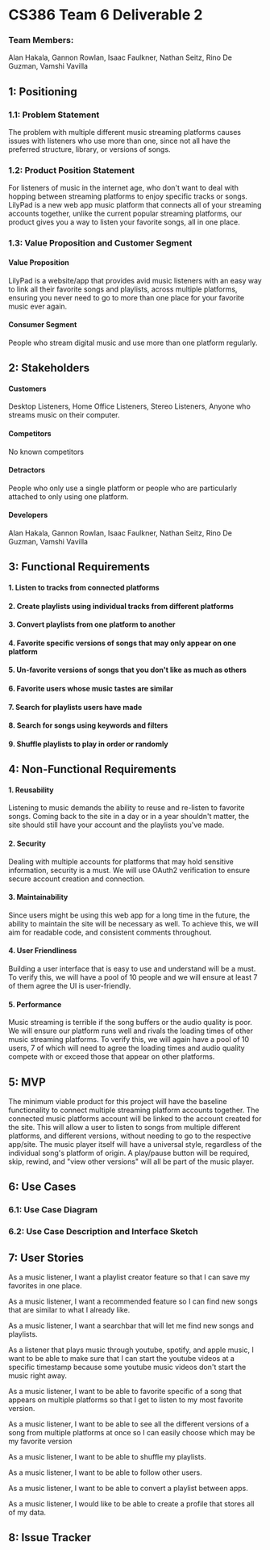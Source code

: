 # CS386 Team 6 Deliverable 2

### Team Members:
Alan Hakala, Gannon Rowlan, Isaac Faulkner, Nathan Seitz, Rino De Guzman, Vamshi Vavilla

## 1: Positioning

### 1.1: Problem Statement

The problem with multiple different music streaming platforms causes issues with listeners who use more than one, since not all have the preferred structure, library, or versions of songs.

### 1.2: Product Position Statement

For listeners of music in the internet age, who don't want to deal with hopping between streaming platforms to enjoy specific tracks or songs. LilyPad is a new web app music platform that connects all of your streaming accounts together, unlike the current popular streaming platforms, our product gives you a way to listen your favorite songs, all in one place.

### 1.3: Value Proposition and Customer Segment

#### Value Proposition

LilyPad is a website/app that provides avid music listeners with an easy way to link all their favorite songs and playlists, across multiple platforms, ensuring you never need to go to more than one place for your favorite music ever again. 

#### Consumer Segment

People who stream digital music and use more than one platform regularly.

## 2: Stakeholders

#### Customers
Desktop Listeners, Home Office Listeners, Stereo Listeners, Anyone who streams music on their computer.

#### Competitors
No known competitors

#### Detractors
People who only use a single platform or people who are particularly attached to only using one platform.

#### Developers
Alan Hakala, Gannon Rowlan, Isaac Faulkner, Nathan Seitz, Rino De Guzman, Vamshi Vavilla

## 3: Functional Requirements

#### 1. Listen to tracks from connected platforms

#### 2. Create playlists using individual tracks from different platforms

#### 3. Convert playlists from one platform to another

#### 4. Favorite specific versions of songs that may only appear on one platform

#### 5. Un-favorite versions of songs that you don't like as much as others

#### 6. Favorite users whose music tastes are similar

#### 7. Search for playlists users have made

#### 8. Search for songs using keywords and filters

#### 9. Shuffle playlists to play in order or randomly

## 4: Non-Functional Requirements

#### 1. Reusability
Listening to music demands the ability to reuse and re-listen to favorite songs. Coming back to the site in a day or in a year shouldn't matter, the site should still have your account and the playlists you've made.

#### 2. Security
Dealing with multiple accounts for platforms that may hold sensitive information, security is a must. We will use OAuth2 verification to ensure secure account creation and connection.

#### 3. Maintainability
Since users might be using this web app for a long time in the future, the ability to maintain the site will be necessary as well. To achieve this, we will aim for readable code, and consistent comments throughout.

#### 4. User Friendliness
Building a user interface that is easy to use and understand will be a must. To verify this, we will have a pool of 10 people and we will ensure at least 7 of them agree the UI is user-friendly.

#### 5. Performance
Music streaming is terrible if the song buffers or the audio quality is poor. We will ensure our platform runs well and rivals the loading times of other music streaming platforms. To verify this, we will again have a pool of 10 users, 7 of which will need to agree the loading times and audio quality compete with or exceed those that appear on other platforms.

## 5: MVP

The minimum viable product for this project will have the baseline functionality to connect multiple streaming platform accounts together. The connected music platforms account will be linked to the account created for the site. This will allow a user to listen to songs from multiple different platforms, and different versions, without needing to go to the respective app/site. The music player itself will have a universal style, regardless of the individual song's platform of origin. A play/pause button will be required, skip, rewind, and "view other versions" will all be part of the music player.

## 6: Use Cases

### 6.1: Use Case Diagram

### 6.2: Use Case Description and Interface Sketch

## 7: User Stories

As a music listener, I want a playlist creator feature so that I can save my favorites in one place.

As a music listener, I want a recommended feature so I can find new songs that are similar to what I already like.

As a music listener, I want a searchbar that will let me find new songs and playlists.

As a listener that plays music through youtube, spotify, and apple music, I want to be able to make sure that I can start the youtube videos at a specific timestamp because some youtube music videos don't start the music right away. 

As a music listener, I want to be able to favorite specific of a song that appears on multiple platforms so that I get to listen to my most favorite version.  

As a music listener, I want to be able to see all the different versions of a song from multiple platforms at once so I can easily choose which may be my favorite version

As a music listener, I want to be able to shuffle my playlists.

As a music listener, I want to be able to follow other users.

As a music listener, I want to be able to convert a playlist between apps.

As a music listener, I would like to be able to create a profile that stores all of my data.

## 8: Issue Tracker

